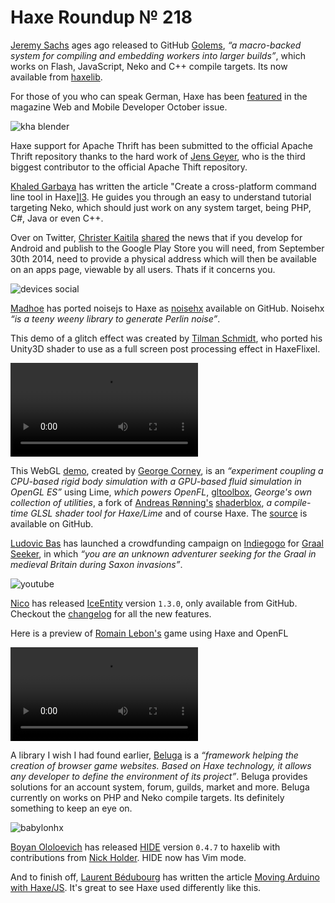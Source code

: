 [_template]: ../templates/roundup.html
[date]: / "2014-09-19 13:59:00"
[modified]: / "2014-09-19 15:47:00"
[published]: / "2014-09-19 15:50:00"
[“”]: a ""
# Haxe Roundup № 218

[Jeremy Sachs][tw1] ages ago released to GitHub [Golems], _“a macro-backed system 
for compiling and embedding workers into larger builds”_, which works on Flash,
JavaScript, Neko and C++ compile targets. Its now available from [haxelib][l1].

For those of you who can speak German, Haxe has been [featured][l2] in the magazine
Web and Mobile Developer October issue.

![kha blender](/img/218/khablender.png "Extending Blender objects with Haxe by @luboslenco")

Haxe support for Apache Thrift has been submitted to the official Apache Thrift
repository thanks to the hard work of [Jens Geyer][gh1], who is the third biggest
contributor to the official Apache Thift repository.

[Khaled Garbaya][tw2] has written the article "Create a cross-platform command line
tool in Haxe][l3]. He guides you through an easy to understand tutorial 
targeting Neko, which should just work on any system target, being PHP, C#, Java or
even C++.

Over on Twitter, [Christer Kaitila][tw3] [shared][l4] the news that if you develop for 
Android and publish to the Google Play Store you will need, from September 30th 2014,
need to provide a physical address which will then be available on an apps page,
viewable by all users. Thats if it concerns you.

![devices social](/img/218/devices.jpg "Devices, devices everywhere! by @thomas_baudon")

[Madhoe][gh2] has ported noisejs to Haxe as [noisehx] available on GitHub. Noisehx
_“is a teeny weeny library to generate Perlin noise”_.

This demo of a glitch effect was created by [Tilman Schmidt][tw4], who
ported his Unity3D shader to use as a full screen post processing effect in 
HaxeFlixel.

![glitch](/img/218/glitch.mp4 "HaxeFlixel Shader Glitch")

This WebGL [demo][l5], created by [George Corney][tw5], is an _“experiment coupling
a CPU-based rigid body simulation with a GPU-based fluid simulation in OpenGL ES”_
using Lime, _which powers OpenFL_, [gltoolbox], _George's own collection of utilities_,
a fork of [Andreas Rønning's][gh3] [shaderblox], _a compile-time GLSL shader tool
for Haxe/Lime_ and of course Haxe. The [source][l6] is available on GitHub.

[Ludovic Bas][tw6] has launched a crowdfunding campaign on [Indiegogo] for 
[Graal Seeker](http://www.graalseeker.com), in which _“you are an unknown 
adventurer seeking for the Graal in medieval Britain during Saxon invasions”_.

![youtube](r_YP54JLJSU)

[Nico][tw7] has released [IceEntity] version `1.3.0`, only available from GitHub.
Checkout the [changelog][l7] for all the new features.

Here is a preview of [Romain Lebon's][tw8] game using Haxe and OpenFL

![game preview](/img/218/preview.mp4 "Game Preview")

A library I wish I had found earlier, [Beluga] is a _“framework helping the 
creation of browser game websites. Based on Haxe technology, it allows any 
developer to define the environment of its project”_. Beluga provides solutions
for an account system, forum, guilds, market and more. Beluga currently on works
on PHP and Neko compile targets. Its definitely something to keep an eye on.

![babylonhx](/img/218/babylonjs.jpg "@seacloud9 working on BabylonHx")

[Boyan Ololoevich][tw9] has released [HIDE] version `0.4.7` to haxelib with
contributions from [Nick Holder][tw10]. HIDE now has Vim mode.

And to finish off, [Laurent Bédubourg][tw11] has written the article [Moving
Arduino with Haxe/JS][l8]. It's great to see Haxe used differently like this.

[tw1]: https://twitter.com/rezmason "@rezmason"
[tw2]: https://twitter.com/khaled_garbaya "@khaled_garbaya"
[tw3]: https://twitter.com/McFunkypants "@McFunkypants"
[tw4]: https://twitter.com/KeyMaster_ "@KeyMaster_"
[tw5]: https://twitter.com/haxiomic "@haxiomic"
[tw6]: https://twitter.com/loudoweb "@loudoweb"
[tw7]: https://twitter.com/nico_m__ "@nico_m__"
[tw8]: https://twitter.com/2smacks "@2smacks"
[tw9]: https://twitter.com/As3Boyan "@As3Boyan"
[tw10]: https://twitter.com/n_holder "@n_holder"
[tw11]: https://twitter.com/labe_me "@labe_me"
	
[gh1]: https://github.com/Jens-G "@Jens-G"
[gh2]: https://github.com/madhoe "@madhoe"
[gh3]: https://github.com/Sunjammer "@Sunjammer"
	
[golems]: https://github.com/Rezmason/Golems/ "Golems on GitHub"
[noisehx]: https://github.com/madhoe/noisehx "NoiseHX on GitHub"
[gltoolbox]: https://github.com/haxiomic/gltoolbox "gltoolbox on GitHub"
[shaderblox]: http://github.com/haxiomic/shaderblox "ShaderBlox on GitHub"
[indiegogo]: https://www.indiegogo.com/projects/graal-seeker "Graal Seeker on Indiegogo"
[iceentity]: https://github.com/NicoM1/IceEntity "IceEntity 1.3.0 on GitHub"
[beluga]: https://github.com/HaxeBeluga/Beluga "Beluga on GitHub"
[hide]: https://github.com/HaxeIDE/HIDE "HIDE: The Haxe IDE"
	
[l1]: http://lib.haxe.org/p/golems "Golems on HaxeLib"
[l2]: http://www.webundmobile.de/Aktuelles/News/Highlights-der-web-mobile-developer-10-2014-10822.html "Haxe featured in Web and Mobile Developer 10/2014 Magazine"
[l3]: http://www.khaledgarbaya.net/create-a-cross-platform-command-line-tool-in-haxe/ "Create a cross-platform command line tool in Haxe"
[l4]: https://twitter.com/McFunkypants/status/512795706126372866 "Android needs your physical address"
[l5]: http://haxiomic.github.io/GPU-Fluid-Experiments/html5/ "Cross-platform GPU fluid simulation"
[l6]: https://github.com/haxiomic/GPU-Fluid-Experiments "GPU Fluid Experiments using Haxe on GitHub"
[l7]: https://github.com/NicoM1/IceEntity/blob/dev/CHANGELOG.md "IceEntity ChangeLog"
[l8]: http://labe.me/en/blog/posts/2014-09-14-moving-arduino-with-haxejs.html#.VBw_N_uwUxD "Moving Arduino with Haxe/JS"